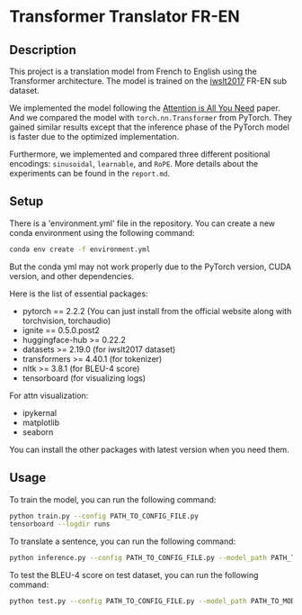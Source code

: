 # Transformer Translator FR-EN

## Description

This project is a translation model from French to English using the Transformer architecture. The model is trained on the [iwslt2017](https://huggingface.co/datasets/iwslt2017) FR-EN sub dataset.

We implemented the model following the [Attention is All You Need](https://arxiv.org/abs/1706.03762) paper. And we compared the model with `torch.nn.Transformer` from PyTorch. They gained similar results except that the inference phase of the PyTorch model is faster due to the optimized implementation.

Furthermore, we implemented and compared three different positional encodings: `sinusoidal`, `learnable`, and `RoPE`. More details about the experiments can be found in the `report.md`.

## Setup

There is a 'environment.yml' file in the repository. You can create a new conda environment using the following command:

```bash
conda env create -f environment.yml
```

But the conda yml may not work properly due to the PyTorch version, CUDA version, and other dependencies.

Here is the list of essential packages:

- pytorch == 2.2.2         (You can just install from the official website along with torchvision, torchaudio)
- ignite == 0.5.0.post2
- huggingface-hub >= 0.22.2
- datasets >= 2.19.0       (for iwslt2017 dataset)
- transformers >= 4.40.1   (for tokenizer)
- nltk >= 3.8.1            (for BLEU-4 score)
- tensorboard           (for visualizing logs)

For attn visualization:
- ipykernal
- matplotlib
- seaborn

You can install the other packages with latest version when you need them.


## Usage

To train the model, you can run the following command:

```bash
python train.py --config PATH_TO_CONFIG_FILE.py
tensorboard --logdir runs
```

To translate a sentence, you can run the following command:

```bash
python inference.py --config PATH_TO_CONFIG_FILE.py --model_path PATH_TO_MODEL.pt --src_text "YOUR_SENTENCE"
```

To test the BLEU-4 score on test dataset, you can run the following command:

```bash
python test.py --config PATH_TO_CONFIG_FILE.py --model_path PATH_TO_MODEL.pt
```